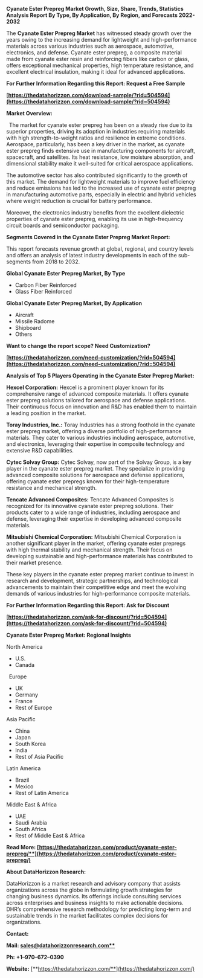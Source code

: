 ﻿**Cyanate Ester Prepreg  Market Growth, Size, Share, Trends, Statistics Analysis Report By Type, By Application, By Region, and Forecasts 2022-2032**

The **Cyanate Ester Prepreg Market** has witnessed steady growth over the years owing to the increasing demand for lightweight and high-performance materials across various industries such as aerospace, automotive, electronics, and defense. Cyanate ester prepreg, a composite material made from cyanate ester resin and reinforcing fibers like carbon or glass, offers exceptional mechanical properties, high temperature resistance, and excellent electrical insulation, making it ideal for advanced applications. 

**For Further Information Regarding this Report: Request a Free Sample**	

[**https://thedatahorizzon.com/download-sample/?rid=504594](https://thedatahorizzon.com/download-sample/?rid=504594)** 

**Market Overview:**

` `The market for cyanate ester prepreg has been on a steady rise due to its superior properties, driving its adoption in industries requiring materials with high strength-to-weight ratios and resilience in extreme conditions. Aerospace, particularly, has been a key driver in the market, as cyanate ester prepreg finds extensive use in manufacturing components for aircraft, spacecraft, and satellites. Its heat resistance, low moisture absorption, and dimensional stability make it well-suited for critical aerospace applications.

The automotive sector has also contributed significantly to the growth of this market. The demand for lightweight materials to improve fuel efficiency and reduce emissions has led to the increased use of cyanate ester prepreg in manufacturing automotive parts, especially in electric and hybrid vehicles where weight reduction is crucial for battery performance.

Moreover, the electronics industry benefits from the excellent dielectric properties of cyanate ester prepreg, enabling its use in high-frequency circuit boards and semiconductor packaging. 

**Segments Covered in the Cyanate Ester Prepreg Market Report:** 

This report forecasts revenue growth at global, regional, and country levels and offers an analysis of latest industry developments in each of the sub-segments from 2018 to 2032.

**Global Cyanate Ester Prepreg Market, By Type**

- Carbon Fiber Reinforced
- Glass Fiber Reinforced

**Global Cyanate Ester Prepreg Market, By Application**

- Aircraft
- Missile Radome
- Shipboard
- Others


**Want to change the report scope? Need Customization?**

[**https://thedatahorizzon.com/need-customization/?rid=504594](https://thedatahorizzon.com/need-customization/?rid=504594)** 

**Analysis of Top 5 Players Operating in the Cyanate Ester Prepreg Market:**

**Hexcel Corporation:** Hexcel is a prominent player known for its comprehensive range of advanced composite materials. It offers cyanate ester prepreg solutions tailored for aerospace and defense applications. Their continuous focus on innovation and R&D has enabled them to maintain a leading position in the market.

**Toray Industries, Inc.:** Toray Industries has a strong foothold in the cyanate ester prepreg market, offering a diverse portfolio of high-performance materials. They cater to various industries including aerospace, automotive, and electronics, leveraging their expertise in composite technology and extensive R&D capabilities.

**Cytec Solvay Group:** Cytec Solvay, now part of the Solvay Group, is a key player in the cyanate ester prepreg market. They specialize in providing advanced composite solutions for aerospace and defense applications, offering cyanate ester prepregs known for their high-temperature resistance and mechanical strength.

**Tencate Advanced Composites:** Tencate Advanced Composites is recognized for its innovative cyanate ester prepreg solutions. Their products cater to a wide range of industries, including aerospace and defense, leveraging their expertise in developing advanced composite materials.

**Mitsubishi Chemical Corporation:** Mitsubishi Chemical Corporation is another significant player in the market, offering cyanate ester prepregs with high thermal stability and mechanical strength. Their focus on developing sustainable and high-performance materials has contributed to their market presence.

These key players in the cyanate ester prepreg market continue to invest in research and development, strategic partnerships, and technological advancements to maintain their competitive edge and meet the evolving demands of various industries for high-performance composite materials.

**For Further Information Regarding this Report: Ask for Discount**	

[**https://thedatahorizzon.com/ask-for-discount/?rid=504594](https://thedatahorizzon.com/ask-for-discount/?rid=504594)** 

**Cyanate Ester Prepreg Market: Regional Insights**

North America

- U.S.
- Canada

` `Europe

- UK
- Germany
- France
- Rest of Europe

Asia Pacific

- China
- Japan
- South Korea
- India
- Rest of Asia Pacific

Latin America

- Brazil
- Mexico
- Rest of Latin America

Middle East & Africa

- UAE
- Saudi Arabia
- South Africa
- Rest of Middle East & Africa

**Read More: [https://thedatahorizzon.com/product/cyanate-ester-prepreg/**](https://thedatahorizzon.com/product/cyanate-ester-prepreg/)** 

**About DataHorizzon Research:**

DataHorizzon is a market research and advisory company that assists organizations across the globe in formulating growth strategies for changing business dynamics. Its offerings include consulting services across enterprises and business insights to make actionable decisions. DHR’s comprehensive research methodology for predicting long-term and sustainable trends in the market facilitates complex decisions for organizations.

**Contact:**

**Mail: [sales@datahorizzonresearch.com**](mailto:sales@datahorizzonresearch.com)**

**Ph:** **+1–970–672–0390**

**Website:** [**https://thedatahorizzon.com/**](https://thedatahorizzon.com/)

